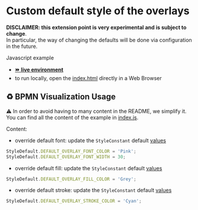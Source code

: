 # Custom default style of the overlays

**DISCLAIMER: this extension point is very experimental and is subject to change**.  
In particular, the way of changing the defaults will be done via configuration in the future.

Javascript example
- [__⏩ live environment__](https://cdn.statically.io/gh/process-analytics/bpmn-visualization-examples/master/examples/custom-bpmn-theme/custom-overlay-default-style/index.html)
- to run locally, open the [index.html](index.html) directly in a Web Browser


## ♻️ BPMN Visualization Usage
:warning: In order to avoid having to many content in the README, we simplify it. You can find all the content of the example in [index.js](index.js).


Content:
- override default font: update the `StyleConstant` default [values](https://process-analytics.github.io/bpmn-visualization-js/api/interfaces/overlayfont.html)
```javascript
StyleDefault.DEFAULT_OVERLAY_FONT_COLOR = 'Pink';
StyleDefault.DEFAULT_OVERLAY_FONT_WIDTH = 30;
```

- override default fill: update the `StyleConstant` default [values](https://process-analytics.github.io/bpmn-visualization-js/api/interfaces/overlayfill.html)
```javascript
StyleDefault.DEFAULT_OVERLAY_FILL_COLOR = 'Grey';
```

- override default stroke: update the `StyleConstant` default [values](https://process-analytics.github.io/bpmn-visualization-js/api/interfaces/overlaystroke.html)
```javascript
StyleDefault.DEFAULT_OVERLAY_STROKE_COLOR = 'Cyan';
```
